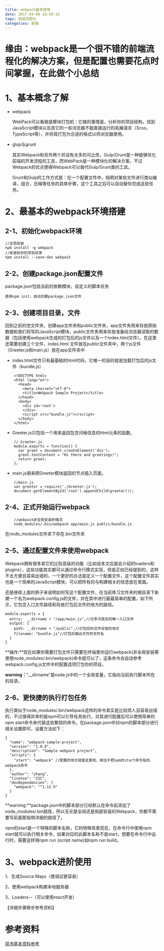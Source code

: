 ```yaml
---
title: webpack基本使用
date: 2017-04-08 18:49:15
tags: 前端流程化
categories: 前端
---
```


# 缘由：webpack是一个很不错的前端流程化的解决方案，但是配置也需要花点时间掌握，在此做个小总结

<!--more-->

# 1、基本概念了解
* webpack

	WebPack可以看做是模块打包机：它做的事情是，分析你的项目结构，找到JavaScript模块以及其它的一些浏览器不能直接运行的拓展语言（Scss，TypeScript等），并将其打包为合适的格式以供浏览器使用。


* glup与grunt

	其实Webpack和另外两个并没有太多的可比性，Gulp/Grunt是一种能够优化前端的开发流程的工具，而WebPack是一种模块化的解决方案，不过Webpack的优点使得Webpack可以替代Gulp/Grunt类的工具。

	Grunt和Gulp的工作方式是：在一个配置文件中，指明对某些文件进行类似编译，组合，压缩等任务的具体步骤，这个工具之后可以自动替你完成这些任务。

# 2、最基本的webpack环境搭建
## 2-1、初始化webpack环境

	//全局安装
	npm install -g webpack
	//安装到你的项目目录
	npm install --save-dev webpack


## 2-2、创建package.json配置文件

package.json包括当前的依赖模块，自定义的脚本任务

	使用npm init，自动创建package.json文件
	
## 2-3、创建项目目录，文件
回到之前的空文件夹，创建app文件夹和public文件夹，app文件夹用来存放原始数据和我们将写的JavaScript模块，public文件夹用来存放准备给浏览器读取的数据（包括使用webpack生成的打包后的js文件以及一个index.html文件）。在这里还需要创建三个文件，index.html 文件放在public文件夹中，两个js文件（Greeter.js和main.js）放在app文件夹中

* index.html文件只有最基础的html代码，它唯一的目的就是加载打包后的js文件（bundle.js）

```
	<!DOCTYPE html>
	<html lang="en">
	  <head>
	    <meta charset="utf-8">
	    <title>Webpack Sample Project</title>
	  </head>
	  <body>
	    <div id='root'>
	    </div>
	    <script src="bundle.js"></script>
	  </body>
	</html>
```
	
* Greeter.js只包括一个用来返回包含问候信息的html元素的函数。

```
	// Greeter.js
	module.exports = function() {
	  var greet = document.createElement('div');
	  greet.textContent = "Hi there and greetings!";
	  return greet;
	};
```

* main.js用来把Greeter模块返回的节点插入页面。

```
	//main.js 
	var greeter = require('./Greeter.js');
	document.getElementById('root').appendChild(greeter());
```

## 2-4、正式开始运行webpack


```
	//webpack非全局安装的情况
	node_modules/.bin/webpack app/main.js public/bundle.js
```

在node_modules文件夹下存在.bin文件夹

## 2-5、通过配置文件来使用webpack

Webpack拥有很多其它的比较高级的功能（比如说本文后面会介绍的loaders和plugins），这些功能其实都可以通过命令行模式实现，但是正如已经提到的，这样不太方便且容易出错的，一个更好的办法是定义一个配置文件，这个配置文件其实也是一个简单的JavaScript模块，可以把所有的与构建相关的信息放在里面。

还是继续上面的例子来说明如何写这个配置文件，在当前练习文件夹的根目录下新建一个名为webpack.config.js的文件，并在其中进行最最简单的配置，如下所示，它包含入口文件路径和存放打包后文件的地方的路径。

```
module.exports = {
  entry:  __dirname + "/app/main.js",//已多次提及的唯一入口文件
  output: {
    path: __dirname + "/public",//打包后的文件存放的地方
    filename: "bundle.js"//打包后输出文件的文件名
  }
}
```

**操作:**现在如果你需要打包文件只需要在终端里你运行webpack(非全局安装需使用node_modules/.bin/webpack)命令就可以了，这条命令会自动参考webpack.config.js文件中的配置选项打包你的项目。

**warning：**“__dirname”是node.js中的一个全局变量，它指向当前执行脚本所在的目录。

## 2-6、更快捷的执行打包任务

执行类似于node_modules/.bin/webpack这样的命令其实是比较烦人且容易出错的，不过值得庆幸的是npm可以引导任务执行，对其进行配置后可以使用简单的npm start命令来代替这些繁琐的命令。在package.json中对npm的脚本部分进行相关设置即可，设置方法如下：

```
{
  "name": "webpack-sample-project",
  "version": "1.0.0",
  "description": "Sample webpack project",
  "scripts": {
    "start": "webpack" //配置的地方就是这里啦，相当于把npm的start命令指向webpack命令
  },
  "author": "zhang",
  "license": "ISC",
  "devDependencies": {
    "webpack": "^1.12.9"
  }
}
```

**warning:**package.json中的脚本部分已经默认在命令前添加了node_modules/.bin路径，所以无论是全局还是局部安装的Webpack，你都不需要写前面那指明详细的路径了。

npm的start是一个特殊的脚本名称，它的特殊性表现在，在命令行中使用npm start就可以执行相关命令，如果对应的此脚本名称不是start，想要在命令行中运行时，需要这样用npm run {script name}如npm run build。

# 3、webpack进阶使用
1、生成Source Maps（使调试更容易）

2、使用webpack构建本地服务器

3、Loaders--（可以使用react开发）


【详细步骤移步参考资料】

# 参考资料
[简书基本资料参考](http://www.jianshu.com/p/42e11515c10f#)